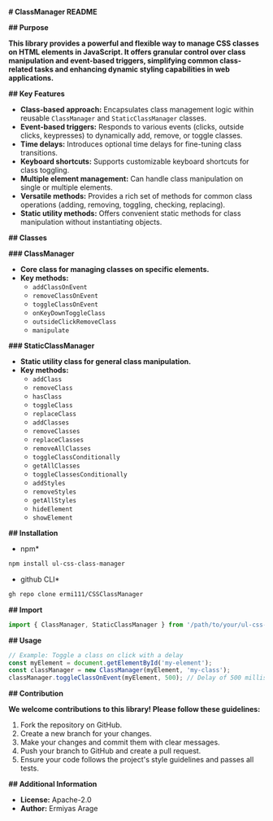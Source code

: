  **# ClassManager README**

**## Purpose**

**This library provides a powerful and flexible way to manage CSS classes on HTML elements in JavaScript. It offers granular control over class manipulation and event-based triggers, simplifying common class-related tasks and enhancing dynamic styling capabilities in web applications.**

**## Key Features**

- **Class-based approach:** Encapsulates class management logic within reusable `ClassManager` and `StaticClassManager` classes.
- **Event-based triggers:** Responds to various events (clicks, outside clicks, keypresses) to dynamically add, remove, or toggle classes.
- **Time delays:** Introduces optional time delays for fine-tuning class transitions.
- **Keyboard shortcuts:** Supports customizable keyboard shortcuts for class toggling.
- **Multiple element management:** Can handle class manipulation on single or multiple elements.
- **Versatile methods:** Provides a rich set of methods for common class operations (adding, removing, toggling, checking, replacing).
- **Static utility methods:** Offers convenient static methods for class manipulation without instantiating objects.

**## Classes**

**### ClassManager**

- **Core class for managing classes on specific elements.**
- **Key methods:**
    - `addClassOnEvent`
    - `removeClassOnEvent`
    - `toggleClassOnEvent`
    - `onKeyDownToggleClass`
    - `outsideClickRemoveClass`
    - `manipulate`

**### StaticClassManager**

- **Static utility class for general class manipulation.**
- **Key methods:**
    - `addClass`
    - `removeClass`
    - `hasClass`
    - `toggleClass`
    - `replaceClass`
    - `addClasses`
    - `removeClasses`
    - `replaceClasses`
    - `removeAllClasses`
    - `toggleClassConditionally`
    - `getAllClasses`
    - `toggleClassesConditionally`
    - `addStyles`
    - `removeStyles`
    - `getAllStyles`
    - `hideElement`
    - `showElement`

**## Installation**

* npm*
```bash
npm install ul-css-class-manager
```
* github CLI*
```bash
gh repo clone ermi111/CSSClassManager
```

**## Import**

```javascript
import { ClassManager, StaticClassManager } from '/path/to/your/ul-css-class-manager/index.js';
```

**## Usage**

```javascript
// Example: Toggle a class on click with a delay
const myElement = document.getElementById('my-element');
const classManager = new ClassManager(myElement, 'my-class');
classManager.toggleClassOnEvent(myElement, 500); // Delay of 500 milliseconds
```

**## Contribution**

**We welcome contributions to this library! Please follow these guidelines:**

1. Fork the repository on GitHub.
2. Create a new branch for your changes.
3. Make your changes and commit them with clear messages.
4. Push your branch to GitHub and create a pull request.
5. Ensure your code follows the project's style guidelines and passes all tests.

**## Additional Information**

- **License:** Apache-2.0
- **Author:** Ermiyas Arage
